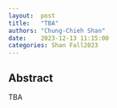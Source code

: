 ```yaml
--- 
layout:  post 
title:   "TBA"
authors: "Chung-Chieh Shan"
date:    2023-12-13 11:15:00
categories: Shan Fall2023
--- 
```


## Abstract

TBA
